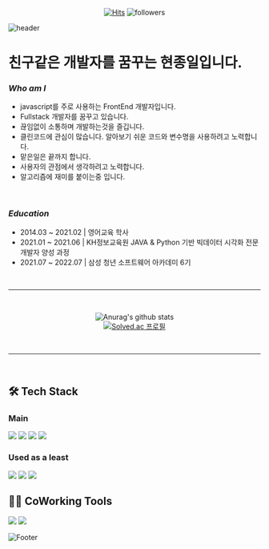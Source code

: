 <div align="center">
  
[![Hits](https://hits.seeyoufarm.com/api/count/incr/badge.svg?url=https%3A%2F%2Fgithub.com%2FLeo-SingleDay%2Fhit-counter&count_bg=%2379C83D&title_bg=%23555555&icon=&icon_color=%23E7E7E7&title=hits&edge_flat=false)](https://hits.seeyoufarm.com)
![followers](https://img.shields.io/github/followers/Leo-SingleDay?style=social)

</div>

![header](https://capsule-render.vercel.app/api?type=waving&color=auto&height=200&section=header&text=Leo%20Archive&fontSize=70)

# 친구같은 개발자를 꿈꾸는 현종일입니다.

### *Who am I*

- javascript를 주로 사용하는 FrontEnd 개발자입니다.
- Fullstack 개발자를 꿈꾸고 있습니다.
- 끊임없이 소통하며 개발하는것을 즐깁니다.
- 클린코드에 관심이 많습니다. 알아보기 쉬운 코드와 변수명을 사용하려고 노력합니다.
- 맡은일은 끝까지 합니다.
- 사용자의 관점에서 생각하려고 노력합니다.
- 알고리즘에 재미를 붙이는중 입니다.

<br>

### *Education*
- 2014.03 ~ 2021.02 | 영어교육 학사
- 2021.01 ~ 2021.06 | KH정보교육원 JAVA & Python 기반 빅데이터 시각화 전문 개발자 양성 과정
- 2021.07 ~ 2022.07 | 삼성 청년 소프트웨어 아카데미 6기

<br/>
<hr/>
<br/>
<div align="center">
  
  ![Anurag's github stats](https://github-readme-stats.vercel.app/api?username=Leo-SingleDay&show_icons=true&theme=tokyonight)
  <br>
  [![Solved.ac
  프로필](http://mazassumnida.wtf/api/v2/generate_badge?boj=guswhddlf11)](https://solved.ac/guswhddlf11)
  
</div>
<br/>
<hr/>
<br/>


## 🛠 Tech Stack
### Main
<img src="https://img.shields.io/badge/javascript-F7DF1E?style=for-the-badge&logo=javascript&logoColor=black"> <img src="https://img.shields.io/badge/node.js-339933?style=for-the-badge&logo=Node.js&logoColor=white"> <img src="https://img.shields.io/badge/react-61DAFB?style=for-the-badge&logo=react&logoColor=black"> <img src="https://img.shields.io/badge/vue.js-4FC08D?style=for-the-badge&logo=vue.js&logoColor=white">

### Used as a least
<img src="https://img.shields.io/badge/python-3776AB?style=for-the-badge&logo=python&logoColor=white">  <img src="https://img.shields.io/badge/java-007396?style=for-the-badge&logo=java&logoColor=white"> <img src="https://img.shields.io/badge/spring-6DB33F?style=for-the-badge&logo=spring&logoColor=white"> 

## 🤷‍♂️ CoWorking Tools
<img src="https://img.shields.io/badge/git-F05032?style=for-the-badge&logo=git&logoColor=white"> <img src="https://img.shields.io/badge/jira-0052CC?style=for-the-badge&logo=git&logoColor=blue">

![Footer](https://capsule-render.vercel.app/api?type=waving&color=auto&height=200&section=footer)

